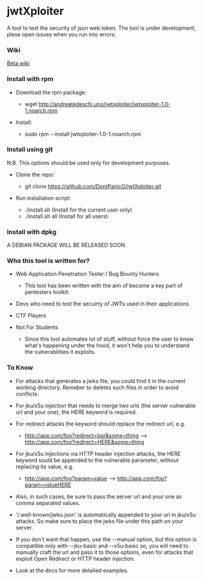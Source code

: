 # jwtXploiter
A tool to test the security of json web token.
The tool is under development, plese open issues when you run into errors.

### Wiki
[Beta wiki](https://github.com/DontPanicO/jwtXploiter/wiki)

### Install with rpm

- Download the rpm package:
  - wget http://andreatedeschi.uno/jwtxploiter/jwtxploiter-1.0-1.noarch.rpm

- Install:
  - sudo rpm --install jwtxploiter-1.0-1.noarch.rpm

### Install using git
N.B. This options should be used only for development purposes.

- Clone the repo:
  - git clone https://github.com/DontPanicO/jwtXploiter.git

- Run installation script:
  - ./install.sh      (Install for the current user only)
  - ./install.sh all  (Install for all users)

### Install with dpkg

A DEBIAN PACKAGE WILL BE RELEASED SOON.

### Who this tool is written for?

- Web Application Penetration Tester / Bug Bounty Hunters

  - This tool has been written with the aim of become a key part of pentesters toolkit.

- Devs who need to test the secuirty of JWTs used in their applications

- CTF Players

- Not For Students

  - Since this tool automates lot of stuff, without force the user to know what's happening under the hood, it won't
    help you to understand the vulnerabilities it exploits.

### To Know

- For attacks that generates a jwks file, you could find it in the current working directory. Remeber to deletes such files
  in order to avoid conflicts.

- For jku/x5u injection that needs to merge two urls (the server vulnerable url and your one), the HERE keyword is required.
- For redirect attacks the keyword should replace the redirect url, e.g.
  - http://app.com/foo?redirect=bar&some=thing  -->  http://app.com/foo?redirect=HERE&some=thing
- For jku/x5u injections via HTTP header injection attacks, the HERE keyword sould be appended to the vulnerable parameter,
  without replacing its value, e.g.
  - http://app.com/foo?param=value  -->  http://app.com/foo?param=valueHERE
- Also, in such cases, be sure to pass the server url and your one as comma separated values.

- '/.well-known/jwks.json' is automatically appended to your url in jku/x5u attacks. So make sure to place the jwks file under
  this path on your server.
- If you don't want that happen, use the --manual option, but this option is compatible only with --jku-basic and --x5u-basic
  so, you will need to manually craft the url and pass it to those options, even for attacks that exploit Open Redirect or
  HTTP header injection.

- Look at the docs for more detailed examples.
